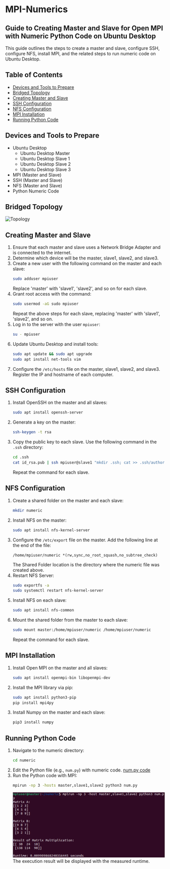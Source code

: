 # MPI-Numerics

## Guide to Creating Master and Slave for Open MPI with Numeric Python Code on Ubuntu Desktop

This guide outlines the steps to create a master and slave, configure SSH, configure NFS, install MPI, and the related steps to run numeric code on Ubuntu Desktop.

## Table of Contents
- [Devices and Tools to Prepare](#devices-and-tools-to-prepare)
- [Bridged Topology](#bridged-topology)
- [Creating Master and Slave](#creating-master-and-slave)
- [SSH Configuration](#ssh-configuration)
- [NFS Configuration](#nfs-configuration)
- [MPI Installation](#mpi-installation)
- [Running Python Code](#running-python-code)

## Devices and Tools to Prepare
- Ubuntu Desktop
  - Ubuntu Desktop Master
  - Ubuntu Desktop Slave 1
  - Ubuntu Desktop Slave 2
  - Ubuntu Desktop Slave 3
- MPI (Master and Slave)
- SSH (Master and Slave)
- NFS (Master and Slave)
- Python Numeric Code

## Bridged Topology
![Topology](https://github.com/NauvalPerdana/MPI-Numerik/blob/main/Topologi.png)

## Creating Master and Slave
1. Ensure that each master and slave uses a Network Bridge Adapter and is connected to the internet.
2. Determine which device will be the master, slave1, slave2, and slave3.
3. Create a new user with the following command on the master and each slave:
    ```bash
    sudo adduser mpiuser
    ```
    Replace 'master' with 'slave1', 'slave2', and so on for each slave.
4. Grant root access with the command:
    ```bash
    sudo usermod -aG sudo mpiuser
    ```
    Repeat the above steps for each slave, replacing 'master' with 'slave1', 'slave2', and so on.
5. Log in to the server with the user `mpiuser`:
    ```bash
    su - mpiuser
    ```
6. Update Ubuntu Desktop and install tools:
    ```bash
    sudo apt update && sudo apt upgrade
    sudo apt install net-tools vim
    ```
7. Configure the `/etc/hosts` file on the master, slave1, slave2, and slave3. Register the IP and hostname of each computer.

## SSH Configuration
1. Install OpenSSH on the master and all slaves:
    ```bash
    sudo apt install openssh-server
    ```
2. Generate a key on the master:
    ```bash
    ssh-keygen -t rsa
    ```
3. Copy the public key to each slave. Use the following command in the `.ssh` directory:
    ```bash
    cd .ssh
    cat id_rsa.pub | ssh mpiuser@slave1 "mkdir .ssh; cat >> .ssh/authorized_keys"
    ```
    Repeat the command for each slave.

## NFS Configuration
1. Create a shared folder on the master and each slave:
    ```bash
    mkdir numeric
    ```
2. Install NFS on the master:
    ```bash
    sudo apt install nfs-kernel-server
    ```
3. Configure the `/etc/export` file on the master. Add the following line at the end of the file:
    ```plaintext
    /home/mpiuser/numeric *(rw,sync,no_root_squash,no_subtree_check)
    ```
    The Shared Folder location is the directory where the numeric file was created above.
4. Restart NFS Server:
    ```bash
    sudo exportfs -a
    sudo systemctl restart nfs-kernel-server
    ```
5. Install NFS on each slave:
    ```bash
    sudo apt install nfs-common
    ```
6. Mount the shared folder from the master to each slave:
    ```bash
    sudo mount master:/home/mpiuser/numeric /home/mpiuser/numeric
    ```
    Repeat the command for each slave.

## MPI Installation
1. Install Open MPI on the master and all slaves:
    ```bash
    sudo apt install openmpi-bin libopenmpi-dev
    ```
2. Install the MPI library via pip:
    ```bash
    sudo apt install python3-pip
    pip install mpi4py
    ```
3. Install Numpy on the master and each slave:
    ```bash
    pip3 install numpy
    ```

## Running Python Code
1. Navigate to the numeric directory:
    ```bash
    cd numeric
    ```
2. Edit the Python file (e.g., `num.py`) with numeric code.
   [num.py code](https://github.com/NauvalPerdana/MPI-Numerik/blob/main/num.py)
3. Run the Python code with MPI:
    ```bash
    mpirun -np 3 -hosts master,slave1,slave2 python3 num.py
    ```
   ![Output](https://github.com/NauvalPerdana/MPI-Python-Numeric/blob/main/output.png)
   The execution result will be displayed with the measured runtime.
